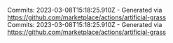 Commits: 2023-03-08T15:18:25.910Z - Generated via https://github.com/marketplace/actions/artificial-grass
<br>
Commits: 2023-03-08T15:18:25.910Z - Generated via https://github.com/marketplace/actions/artificial-grass
<br>
